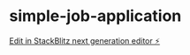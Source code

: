 # simple-job-application

[Edit in StackBlitz next generation editor ⚡️](https://stackblitz.com/~/github.com/SummerSnowM/simple-job-application)